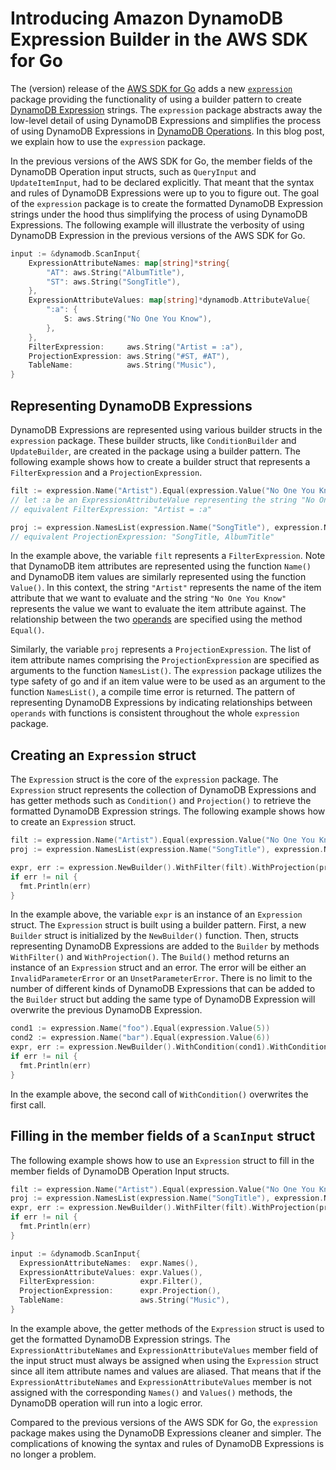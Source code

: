 # Introducing Amazon DynamoDB Expression Builder in the AWS SDK for Go

The (version) release of the [AWS SDK for Go](https://aws.amazon.com/sdk-for-go/)
adds a new
[`expression`](https://docs.aws.amazon.com/sdk-for-go/api/service/dynamodb/expression)
package providing the functionality of using a builder pattern to create
[DynamoDB Expression](http://docs.aws.amazon.com/amazondynamodb/latest/developerguide/Expressions.html)
strings. The `expression` package abstracts away the low-level detail of
using DynamoDB Expressions and simplifies the process of using DynamoDB
Expressions in
[DynamoDB Operations](http://docs.aws.amazon.com/amazondynamodb/latest/developerguide/Expressions.html).
In this blog post, we explain how to use the `expression` package.

In the previous versions of the AWS SDK for Go, the member fields of the
DynamoDB Operation input structs, such as `QueryInput` and `UpdateItemInput`,
had to be declared explicitly. That meant that the syntax and rules of DynamoDB
Expressions were up to you to figure out. The goal of the `expression` package
is to create the formatted DynamoDB Expression strings under the hood thus
simplifying the process of using DynamoDB Expressions. The following example
will illustrate the verbosity of using DynamoDB Expression in the previous
versions of the AWS SDK for Go.

```go
input := &dynamodb.ScanInput{
    ExpressionAttributeNames: map[string]*string{
        "AT": aws.String("AlbumTitle"),
        "ST": aws.String("SongTitle"),
    },
    ExpressionAttributeValues: map[string]*dynamodb.AttributeValue{
        ":a": {
            S: aws.String("No One You Know"),
        },
    },
    FilterExpression:     aws.String("Artist = :a"),
    ProjectionExpression: aws.String("#ST, #AT"),
    TableName:            aws.String("Music"),
}
```

## Representing DynamoDB Expressions

DynamoDB Expressions are represented using various builder structs in the
`expression` package. These builder structs, like `ConditionBuilder` and
`UpdateBuilder`, are created in the package using a builder pattern. The
following example shows how to create a builder struct that represents a
`FilterExpression` and a `ProjectionExpression`.

```go
filt := expression.Name("Artist").Equal(expression.Value("No One You Know"))
// let :a be an ExpressionAttributeValue representing the string "No One You Know"
// equivalent FilterExpression: "Artist = :a"

proj := expression.NamesList(expression.Name("SongTitle"), expression.Name("AlbumTitle"))
// equivalent ProjectionExpression: "SongTitle, AlbumTitle"
```

In the example above, the variable `filt` represents a `FilterExpression`. Note
that DynamoDB item attributes are represented using the function `Name()` and
DynamoDB item values are similarly represented using the function `Value()`. In
this context, the string `"Artist"` represents the name of the item attribute
that we want to evaluate and the string `"No One You Know"` represents the value
we want to evaluate the item attribute against. The relationship between the two
[operands](http://docs.aws.amazon.com/amazondynamodb/latest/developerguide/Expressions.OperatorsAndFunctions.html#Expressions.OperatorsAndFunctions.Syntax)
are specified using the method `Equal()`.

Similarly, the variable `proj` represents a `ProjectionExpression`. The list of
item attribute names comprising the `ProjectionExpression` are specified as
arguments to the function `NamesList()`. The `expression` package utilizes the
type safety of go and if an item value were to be used as an argument to the
function `NamesList()`, a compile time error is returned. The pattern of
representing DynamoDB Expressions by indicating relationships between `operands`
with functions is consistent throughout the whole `expression` package.

## Creating an `Expression` struct

The `Expression` struct is the core of the `expression` package. The
`Expression` struct represents the collection of DynamoDB Expressions and has
getter methods such as `Condition()` and `Projection()` to retrieve the
formatted DynamoDB Expression strings. The following example shows how to create
an `Expression` struct.

```go
filt := expression.Name("Artist").Equal(expression.Value("No One You Know"))
proj := expression.NamesList(expression.Name("SongTitle"), expression.Name("AlbumTitle"))

expr, err := expression.NewBuilder().WithFilter(filt).WithProjection(proj).Build()
if err != nil {
  fmt.Println(err)
}
```

In the example above, the variable `expr` is an instance of an `Expression`
struct. The `Expression` struct is built using a builder pattern. First, a new
`Builder` struct is initialized by the `NewBuilder()` function. Then, structs
representing DynamoDB Expressions are added to the `Builder` by methods
`WithFilter()` and `WithProjection()`. The `Build()` method returns an instance
of an `Expression` struct and an error. The error will be either an
`InvalidParameterError` or an `UnsetParameterError`. There is no limit to the
number of different kinds of DynamoDB Expressions that can be added to the
`Builder` struct but adding the same type of DynamoDB Expression will overwrite
the previous DynamoDB Expression.

```go
cond1 := expression.Name("foo").Equal(expression.Value(5))
cond2 := expression.Name("bar").Equal(expression.Value(6))
expr, err := expression.NewBuilder().WithCondition(cond1).WithCondition(cond2).Build()
if err != nil {
  fmt.Println(err)
}
```

In the example above, the second call of `WithCondition()` overwrites the first
call.

## Filling in the member fields of a `ScanInput` struct

The following example shows how to use an `Expression` struct to fill in the
member fields of DynamoDB Operation Input structs.

```go
filt := expression.Name("Artist").Equal(expression.Value("No One You Know"))
proj := expression.NamesList(expression.Name("SongTitle"), expression.Name("AlbumTitle"))
expr, err := expression.NewBuilder().WithFilter(filt).WithProjection(proj).Build()
if err != nil {
  fmt.Println(err)
}

input := &dynamodb.ScanInput{
  ExpressionAttributeNames:  expr.Names(),
  ExpressionAttributeValues: expr.Values(),
  FilterExpression:          expr.Filter(),
  ProjectionExpression:      expr.Projection(),
  TableName:                 aws.String("Music"),
}
```

In the example above, the getter methods of the `Expression` struct is used to
get the formatted DynamoDB Expression strings. The `ExpressionAttributeNames`
and `ExpressionAttributeValues` member field of the input struct must always be
assigned when using the `Expression` struct since all item attribute names and
values are aliased. That means that if the `ExpressionAttributeNames` and
`ExpressionAttributeValues` member is not assigned with the corresponding
`Names()` and `Values()` methods, the DynamoDB operation will run into a logic
error.

Compared to the previous versions of the AWS SDK for Go, the `expression`
package makes using the DynamoDB Expressions cleaner and simpler. The
complications of knowing the syntax and rules of DynamoDB Expressions is no
longer a problem.
